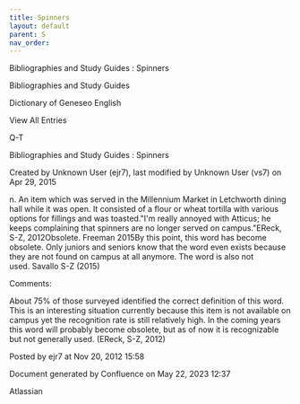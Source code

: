 ```yaml
---
title: Spinners
layout: default
parent: S
nav_order:
---
```


Bibliographies and Study Guides : Spinners

Bibliographies and Study Guides

Dictionary of Geneseo English

View All Entries

Q-T

Bibliographies and Study Guides : Spinners

Created by  Unknown User (ejr7), last modified by  Unknown User (vs7) on Apr 29, 2015

n. An item which was served in the Millennium Market in Letchworth dining hall while it was open. It consisted of a flour or wheat tortilla with various options for fillings and was toasted.&quot;I'm really annoyed with Atticus; he keeps complaining that spinners are no longer served on campus.&quot;EReck, S-Z, 2012Obsolete. Freeman 2015By this point, this word has become obsolete. Only juniors and seniors know that the word even exists because they are not found on campus at all anymore. The word is also not used. Savallo S-Z (2015)

Comments:

About 75% of those surveyed identified the correct definition of this word. This is an interesting situation currently because this item is not available on campus yet the recognition rate is still relatively high. In the coming years this word will probably become obsolete, but as of now it is recognizable but not generally used. (EReck, S-Z, 2012)

Posted by ejr7 at Nov 20, 2012 15:58

Document generated by Confluence on May 22, 2023 12:37

Atlassian
